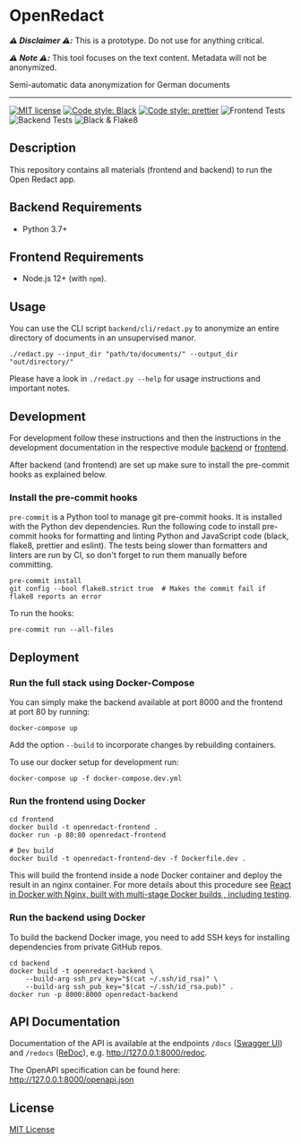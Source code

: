 # OpenRedact

_**:warning: Disclaimer :warning::**_ This is a prototype. Do not use for anything critical.

_**:warning: Note :warning::**_ This tool focuses on the text content. Metadata will not be anonymized.

Semi-automatic data anonymization for German documents

---

<!---[!Tests](https://github.com/openredact/openredact-app/workflows/Tests/badge.svg?branch=master)-->

[![MIT license](https://img.shields.io/badge/license-MIT-brightgreen.svg)](http://opensource.org/licenses/MIT)
[![Code style: Black](https://img.shields.io/badge/code%20style-black-000000.svg?style=flat-square)](https://github.com/ambv/black)
[![Code style: prettier](https://img.shields.io/badge/code_style-prettier-ff69b4.svg?style=flat-square)](https://github.com/prettier/prettier)
![Frontend Tests](https://github.com/openredact/openredact-app/workflows/Frontend%20Tests/badge.svg?branch=master)
![Backend Tests](https://github.com/openredact/openredact-app/workflows/Backend%20Tests/badge.svg?branch=master)
![Black & Flake8](https://github.com/openredact/openredact-app/workflows/Black%20&%20Flake8/badge.svg?branch=master)

## Description

This repository contains all materials (frontend and backend) to run the Open Redact app.

## Backend Requirements

- Python 3.7+

## Frontend Requirements

- Node.js 12+ (with `npm`).

## Usage

You can use the CLI script `backend/cli/redact.py` to anonymize an entire directory of documents in an unsupervised manor.

```shell script
./redact.py --input_dir "path/to/documents/" --output_dir "out/directory/"
```

Please have a look in `./redact.py --help` for usage instructions and important notes.

## Development

For development follow these instructions and then the instructions in the development documentation in the respective
module [backend](backend/README.md) or [frontend](frontend/README.md).

After backend (and frontend) are set up make sure to install the pre-commit hooks as explained below.

### Install the pre-commit hooks

`pre-commit` is a Python tool to manage git pre-commit hooks. It is installed with the Python dev dependencies.
Run the following code to install pre-commit hooks for formatting and linting Python and JavaScript code
(black, flake8, prettier and eslint). The tests being slower than formatters and linters are run by CI, so don't
forget to run them manually before committing.

```
pre-commit install
git config --bool flake8.strict true  # Makes the commit fail if flake8 reports an error
```

To run the hooks:

```
pre-commit run --all-files
```

## Deployment

### Run the full stack using Docker-Compose

You can simply make the backend available at port 8000 and the frontend at port 80 by running:

```
docker-compose up
```

Add the option `--build` to incorporate changes by rebuilding containers.

To use our docker setup for development run:

```
docker-compose up -f docker-compose.dev.yml
```

### Run the frontend using Docker

```
cd frontend
docker build -t openredact-frontend .
docker run -p 80:80 openredact-frontend

# Dev build
docker build -t openredact-frontend-dev -f Dockerfile.dev .
```

This will build the frontend inside a node Docker container and deploy the result in an nginx container.
For more details about this procedure see [React in Docker with Nginx, built with multi-stage Docker builds
, including testing](https://medium.com/@tiangolo/react-in-docker-with-nginx-built-with-multi-stage-docker-builds-including-testing-8cc49d6ec305).

### Run the backend using Docker

To build the backend Docker image, you need to add SSH keys for installing dependencies from private GitHub repos.

```
cd backend
docker build -t openredact-backend \
    --build-arg ssh_prv_key="$(cat ~/.ssh/id_rsa)" \
    --build-arg ssh_pub_key="$(cat ~/.ssh/id_rsa.pub)" .
docker run -p 8000:8000 openredact-backend
```

## API Documentation

Documentation of the API is available at the endpoints `/docs` ([Swagger UI](https://swagger.io/tools/swagger-ui/))
and `/redocs` ([ReDoc](https://redocly.github.io/redoc/)), e.g. http://127.0.0.1:8000/redoc.

The OpenAPI specification can be found here: http://127.0.0.1:8000/openapi.json

## License

[MIT License](https://github.com/openredact/openredact-app/blob/master/LICENSE)
